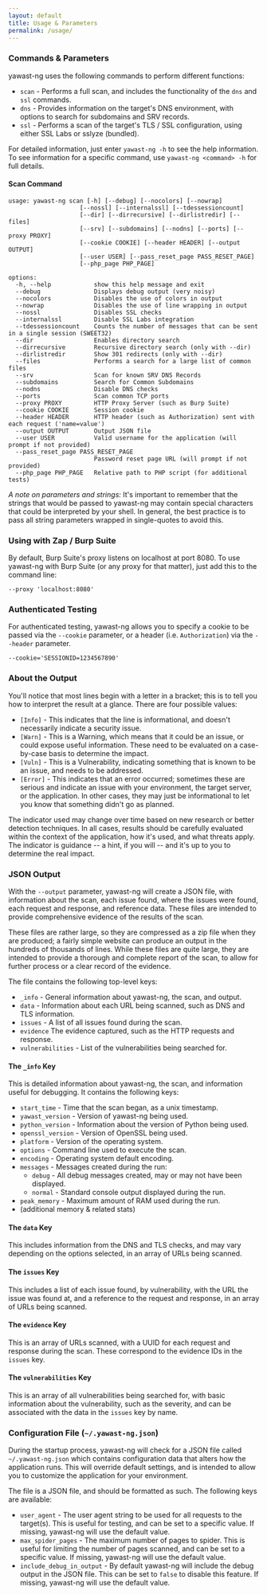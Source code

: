 ```yaml
---
layout: default
title: Usage & Parameters
permalink: /usage/
---
```


### Commands & Parameters

yawast-ng uses the following commands to perform different functions:

* `scan` - Performs a full scan, and includes the functionality of the `dns` and `ssl` commands.
* `dns` - Provides information on the target's DNS environment, with options to search for subdomains and SRV records.
* `ssl` - Performs a scan of the target's TLS / SSL configuration, using either SSL Labs or sslyze (bundled).

For detailed information, just enter `yawast-ng -h` to see the help information. To see information for a specific command, use `yawast-ng <command> -h` for full details. 

#### Scan Command

```
usage: yawast-ng scan [-h] [--debug] [--nocolors] [--nowrap] 
                    [--nossl] [--internalssl] [--tdessessioncount] 
                    [--dir] [--dirrecursive] [--dirlistredir] [--files] 
                    [--srv] [--subdomains] [--nodns] [--ports] [--proxy PROXY] 
                    [--cookie COOKIE] [--header HEADER] [--output OUTPUT] 
                    [--user USER] [--pass_reset_page PASS_RESET_PAGE] 
                    [--php_page PHP_PAGE]

options:
  -h, --help            show this help message and exit
  --debug               Displays debug output (very noisy)
  --nocolors            Disables the use of colors in output
  --nowrap              Disables the use of line wrapping in output
  --nossl               Disables SSL checks
  --internalssl         Disable SSL Labs integration
  --tdessessioncount    Counts the number of messages that can be sent in a single session (SWEET32)
  --dir                 Enables directory search
  --dirrecursive        Recursive directory search (only with --dir)
  --dirlistredir        Show 301 redirects (only with --dir)
  --files               Performs a search for a large list of common files
  --srv                 Scan for known SRV DNS Records
  --subdomains          Search for Common Subdomains
  --nodns               Disable DNS checks
  --ports               Scan common TCP ports
  --proxy PROXY         HTTP Proxy Server (such as Burp Suite)
  --cookie COOKIE       Session cookie
  --header HEADER       HTTP header (such as Authorization) sent with each request ('name=value')
  --output OUTPUT       Output JSON file
  --user USER           Valid username for the application (will prompt if not provided)
  --pass_reset_page PASS_RESET_PAGE
                        Password reset page URL (will prompt if not provided)
  --php_page PHP_PAGE   Relative path to PHP script (for additional tests)
```

*A note on parameters and strings:* It's important to remember that the strings that would be passed to yawast-ng may contain special characters that could be interpreted by your shell. In general, the best practice is to pass all string parameters wrapped in single-quotes to avoid this.

### Using with Zap / Burp Suite

By default, Burp Suite's proxy listens on localhost at port 8080. To use yawast-ng with Burp Suite (or any proxy for that matter), just add this to the command line:

`--proxy 'localhost:8080'`

### Authenticated Testing

For authenticated testing, yawast-ng allows you to specify a cookie to be passed via the `--cookie` parameter, or a header (i.e. `Authorization`) via the `--header` parameter.

`--cookie='SESSIONID=1234567890'`

### About the Output

You'll notice that most lines begin with a letter in a bracket; this is to tell you how to interpret the result at a glance. There are four possible values:

* `[Info]` - This indicates that the line is informational, and doesn't necessarily indicate a security issue.
* `[Warn]` - This is a Warning, which means that it could be an issue, or could expose useful information. These need to be evaluated on a case-by-case basis to determine the impact.
* `[Vuln]` - This is a Vulnerability, indicating something that is known to be an issue, and needs to be addressed.
* `[Error]` - This indicates that an error occurred; sometimes these are serious and indicate an issue with your environment, the target server, or the application. In other cases, they may just be informational to let you know that something didn't go as planned.

The indicator used may change over time based on new research or better detection techniques. In all cases, results should be carefully evaluated within the context of the application, how it's used, and what threats apply. The indicator is guidance -- a hint, if you will -- and it's up to you to determine the real impact.

### JSON Output

With the `--output` parameter, yawast-ng will create a JSON file, with information about the scan, each issue found, where the issues were found, each request and response, and reference data. These files are intended to provide comprehensive evidence of the results of the scan.

These files are rather large, so they are compressed as a zip file when they are produced; a fairly simple website can produce an output in the hundreds of thousands of lines. While these files are quite large, they are intended to provide a thorough and complete report of the scan, to allow for further process or a clear record of the evidence.

The file contains the following top-level keys:

- `_info` - General information about yawast-ng, the scan, and output.
- `data` - Information about each URL being scanned, such as DNS and TLS information.
- `issues` - A list of all issues found during the scan.
- `evidence` The evidence captured, such as the HTTP requests and response.
- `vulnerabilities` - List of the vulnerabilities being searched for.

#### The `_info` Key

This is detailed information about yawast-ng, the scan, and information useful for debugging. It contains the following keys:

- `start_time` - Time that the scan began, as a unix timestamp.
- `yawast_version` - Version of yawast-ng being used.
- `python_version` - Information about the version of Python being used.
- `openssl_version` - Version of OpenSSL being used.
- `platform` - Version of the operating system.
- `options` - Command line used to execute the scan.
- `encoding` - Operating system default encoding.
- `messages` - Messages created during the run:
  - `debug` - All debug messages created, may or may not have been displayed.
  - `normal` - Standard console output displayed during the run.
- `peak_memory` - Maximum amount of RAM used during the run.
- (additional memory & related stats)

#### The `data` Key

This includes information from the DNS and TLS checks, and may vary depending on the options selected, in an array of URLs being scanned.

#### The `issues` Key

This includes a list of each issue found, by vulnerability, with the URL the issue was found at, and a reference to the request and response, in an array of URLs being scanned.

#### The `evidence` Key

This is an array of URLs scanned, with a UUID for each request and response during the scan. These correspond to the evidence IDs in the `issues` key.

#### The `vulnerabilities` Key

This is an array of all vulnerabilities being searched for, with basic information about the vulnerability, such as the severity, and can be associated with the data in the `issues` key by name.

### Configuration File (`~/.yawast-ng.json`)

During the startup process, yawast-ng will check for a JSON file called `~/.yawast-ng.json` which contains configuration data that alters how the application runs. This will override default settings, and is intended to allow you to customize the application for your environment. 

The file is a JSON file, and should be formatted as such. The following keys are available:

- `user_agent` - The user agent string to be used for all requests to the target(s). This is useful for testing, and can be set to a specific value. If missing, yawast-ng will use the default value.
- `max_spider_pages` - The maximum number of pages to spider. This is useful for limiting the number of pages scanned, and can be set to a specific value. If missing, yawast-ng will use the default value.
- `include_debug_in_output` - By default yawast-ng will include the debug output in the JSON file. This can be set to `false` to disable this feature. If missing, yawast-ng will use the default value.
